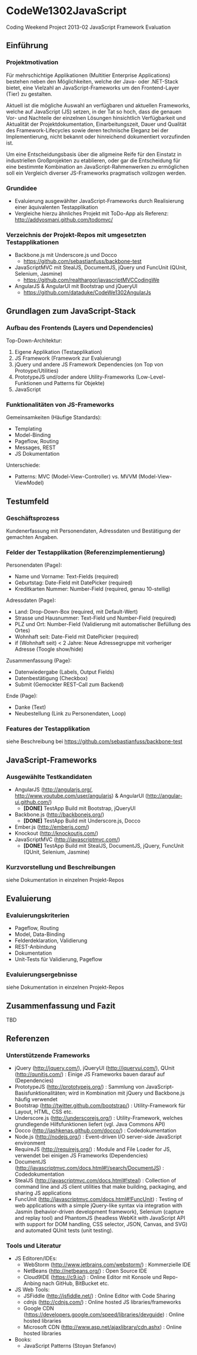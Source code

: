  CodeWe1302JavaScript
====================

Coding Weekend Project 2013-02 JavaScript Framework Evaluation

## Einführung

### Projektmotivation 

Für mehrschichtige Applikationen (Multitier Enterprise Applications) bestehen neben den Möglichkeiten,
welche der Java- oder .NET-Stack bietet, eine Vielzahl an JavaScript-Frameworks 
um den Frontend-Layer (Tier) zu gestalten.

Aktuell ist die mögliche Auswahl an verfügbaren und aktuellen Frameworks, welche auf JavaScript (JS) setzen, 
in der Tat so hoch, dass die genauen Vor- und Nachteile der einzelnen Lösungen hinsichtlich 
Verfügbarkeit und Aktualität der Projektdokumentation, Einarbeitungszeit, Dauer und Qualität des Framework-Lifecycles 
sowie deren technische Eleganz bei der Implementierung, nicht bekannt oder hinreichend dokumentiert vorzufinden ist.

Um eine Entscheidungsbasis über die allgmeine Reife für den Einstatz in industriellen Großprojekten zu etablieren, 
oder gar die Entscheidung für eine bestimmte Kombination an JavaScript-Rahmenwerken zu ermöglichen 
soll ein Vergleich diverser JS-Frameworks pragmatisch vollzogen werden.

### Grundidee

* Evaluierung ausgewählter JavaScript-Frameworks durch Realisierung einer äquivalenten Testapplikation
* Vergleiche hierzu ähnliches Projekt mit ToDo-App als Referenz: http://addyosmani.github.com/todomvc/

### Verzeichnis der Projekt-Repos mit umgesetzten Testapplikationen

* Backbone.js mit Underscore.js und Docco
  - https://github.com/sebastianfuss/backbone-test
* JavaScriptMVC mit StealJS, DocumentJS, jQuery und FuncUnit (QUnit, Selenium, Jasmine)
  - https://github.com/realthargor/javascriptMVCCodingWe
* AngularJS & AngularUI  mit Bootstrap und jQueryUI 
  - https://github.com/dataduke/CodeWe1302AngularJs

## Grundlagen zum JavaScript-Stack

### Aufbau des Frontends (Layers und Dependencies)

Top-Down-Architektur:

1. Eigene Applikation (Testapplikation)
2. JS Framework (Framework zur Evaluierung)
3. jQuery und andere JS Framework Dependencies (on Top von Protoype/Utilities)
4. PrototypeJS und/oder andere Utility-Frameworks (Low-Level-Funktionen und Patterns für Objekte)
5. JavaScript

### Funktionalitäten von JS-Frameworks

Gemeinsamkeiten (Häufige Standards):

- Templating
- Model-Binding
- Pageflow, Routing
- Messages, REST
- JS Dokumentation

Unterschiede:

- Patterns: MVC (Model-View-Controller) vs. MVVM (Model-View-ViewModel)

## Testumfeld

### Geschäftsprozess

Kundenerfassung mit Personendaten, Adressdaten und Bestätigung der gemachten Angaben.

### Felder der Testapplikation (Referenzimplementierung)

Personendaten (Page):

- Name und Vorname: Text-Fields (required)
- Geburtstag: Date-Field mit DatePicker (required)
- Kreditkarten Nummer: Number-Field (required, genau 10-stellig)

Adressdaten (Page):

- Land: Drop-Down-Box (required, mit Default-Wert)
- Strasse und Hausnummer: Text-Field und Number-Field (required)
- PLZ und Ort: Number-Field (Validierung mit automatischer Befüllung des Ortes)
- Wohnhaft seit: Date-Field mit DatePicker (required)
- if (Wohnhaft seit) < 2 Jahre: Neue Adressegruppe mit vorheriger Adresse (Toogle show/hide)

Zusammenfassung (Page):

- Datenwiedergabe (Labels, Output Fields)
- Datenbestätigung (Checkbox)
- Submit (Gemockter REST-Call zum Backend)

Ende (Page):

- Danke (Text)
- Neubestellung (Link zu Personendaten, Loop)

### Features der Testapplikation

siehe Beschreibung bei https://github.com/sebastianfuss/backbone-test

## JavaScript-Frameworks

### Ausgewählte Testkandidaten 

* AngularJS (http://angularjs.org/,  http://www.youtube.com/user/angularjs) & AngularUI (http://angular-ui.github.com/) 
  - __[DONE]__ TestApp Build mit Bootstrap, jQueryUI
* Backbone.js (http://backbonejs.org/) 
  - __[DONE]__ TestApp Build mit Underscore.js, Docco
* Ember.js (http://emberjs.com/)
* Knockout (http://knockoutjs.com/)
* JavaScriptMVC (http://javascriptmvc.com/) 
  - __[DONE]__ TestApp Build mit  StealJS, DocumentJS, jQuery, FuncUnit (QUnit, Selenium, Jasmine)

### Kurzvorstellung und Beschreibungen

siehe Dokumentation in einzelnen Projekt-Repos

## Evaluierung

### Evaluierungskriterien

- Pageflow, Routing
- Model, Data-Binding
- Felderdeklaration, Validierung
- REST-Anbindung
- Dokumentation
- Unit-Tests für Validierung, Pageflow

### Evaluierungsergebnisse

siehe Dokumentation in einzelnen Projekt-Repos

## Zusammenfassung und Fazit

TBD

## Referenzen

### Unterstützende Frameworks

- jQuery (http://jquery.com/), jQueryUI (http://jqueryui.com/), QUnit (http://qunitjs.com/) : Einige JS Frameworks bauen darauf auf (Dependencies)
- PrototypeJS (http://prototypejs.org/) : Sammlung von JavaScript-Basisfunktionalitäten; wird in  Kombination mit jQuery und Backbone.js häufig verwendet
- Bootstrap (http://twitter.github.com/bootstrap/) : Utility-Framework für Layout, HTML, CSS etc. 
- Underscore.js (http://underscorejs.org/) : Utility-Framework, welches grundlegende Hilfsfunktionen liefert (vgl. Java Commons API)
- Docco (http://jashkenas.github.com/docco/) : Codedokumentation
- Node.js (http://nodejs.org/) : Event-driven I/O server-side JavaScript environment
- RequireJS (http://requirejs.org/) : Module and File Loader for JS, verwendet bei einigen JS Frameworks (Dependencies)
- DocumentJS (http://javascriptmvc.com/docs.html#!/search/DocumentJS) : Codedokumentation
- StealJS (http://javascriptmvc.com/docs.html#!steal) : Collection of command line and JS client utilities that make building, packaging, and sharing JS applications
- FuncUnit (http://javascriptmvc.com/docs.html#!FuncUnit) : Testing of web applications with a simple jQuery-like syntax via integration with Jasmin (behavior-driven development framework), Selenium (capture and replay tool) and PhantomJS (headless WebKit with JavaScript API with support for  DOM handling, CSS selector, JSON, Canvas, and SVG) and automated QUnit tests (unit testing).

### Tools und Literatur

- JS Editoren/IDEs: 
    - WebStorm (http://www.jetbrains.com/webstorm/) : Kommerzielle IDE
    - NetBeans (http://netbeans.org/) : Open Source IDE
    - Cloud9IDE (https://c9.io/) : Online Editor mit Konsole und Repo-Anbing nach GitHub, BitBucket etc.
- JS Web Tools:
    - JSFiddle (http://jsfiddle.net/) : Online Editor with Code Sharing
    - cdnjs (http://cdnjs.com/) : Online hosted JS libraries/frameworks
    - Google CDN (https://developers.google.com/speed/libraries/devguide) : Online hosted libraries
    - Microsoft CDN (http://www.asp.net/ajaxlibrary/cdn.ashx) : Online hosted libraries
- Books: 
    - JavaScript Patterns (Stoyan Stefanov)

